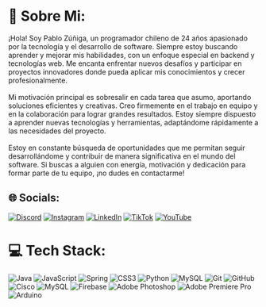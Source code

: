 # 💫 Sobre Mi:
¡Hola! Soy Pablo Zúñiga, un programador chileno de 24 años apasionado por la tecnología y el desarrollo de software. Siempre estoy buscando aprender y mejorar mis habilidades, con un enfoque especial en backend y tecnologías web. Me encanta enfrentar nuevos desafíos y participar en proyectos innovadores donde pueda aplicar mis conocimientos y crecer profesionalmente.<br><br>Mi motivación principal es sobresalir en cada tarea que asumo, aportando soluciones eficientes y creativas. Creo firmemente en el trabajo en equipo y en la colaboración para lograr grandes resultados. Estoy siempre dispuesto a aprender nuevas tecnologías y herramientas, adaptándome rápidamente a las necesidades del proyecto.<br><br>Estoy en constante búsqueda de oportunidades que me permitan seguir desarrollándome y contribuir de manera significativa en el mundo del software. Si buscas a alguien con energía, motivación y dedicación para formar parte de tu equipo, ¡no dudes en contactarme!


## 🌐 Socials:
[![Discord](https://img.shields.io/badge/Discord-%237289DA.svg?logo=discord&logoColor=white)](https://discord.gg/150259111114571776) [![Instagram](https://img.shields.io/badge/Instagram-%23E4405F.svg?logo=Instagram&logoColor=white)](https://instagram.com/pvlozldk) [![LinkedIn](https://img.shields.io/badge/LinkedIn-%230077B5.svg?logo=linkedin&logoColor=white)](https://linkedin.com/in/pzunigal) [![TikTok](https://img.shields.io/badge/TikTok-%23000000.svg?logo=TikTok&logoColor=white)](https://tiktok.com/@pavlodev) [![YouTube](https://img.shields.io/badge/YouTube-%23FF0000.svg?logo=YouTube&logoColor=white)](https://youtube.com/@pavlodev) 

# 💻 Tech Stack:
![Java](https://img.shields.io/badge/java-%23ED8B00.svg?style=for-the-badge&logo=openjdk&logoColor=white) ![JavaScript](https://img.shields.io/badge/javascript-%23323330.svg?style=for-the-badge&logo=javascript&logoColor=%23F7DF1E) ![Spring](https://img.shields.io/badge/spring-%236DB33F.svg?style=for-the-badge&logo=spring&logoColor=white) ![CSS3](https://img.shields.io/badge/css3-%231572B6.svg?style=for-the-badge&logo=css3&logoColor=white) ![Python](https://img.shields.io/badge/python-3670A0?style=for-the-badge&logo=python&logoColor=ffdd54) ![MySQL](https://img.shields.io/badge/mysql-4479A1.svg?style=for-the-badge&logo=mysql&logoColor=white) ![Git](https://img.shields.io/badge/git-%23F05033.svg?style=for-the-badge&logo=git&logoColor=white) ![GitHub](https://img.shields.io/badge/github-%23121011.svg?style=for-the-badge&logo=github&logoColor=white) ![Cisco](https://img.shields.io/badge/cisco-%23049fd9.svg?style=for-the-badge&logo=cisco&logoColor=black) ![MySQL](https://img.shields.io/badge/mysql-4479A1.svg?style=for-the-badge&logo=mysql&logoColor=white) ![Firebase](https://img.shields.io/badge/firebase-a08021?style=for-the-badge&logo=firebase&logoColor=ffcd34) ![Adobe Photoshop](https://img.shields.io/badge/adobe%20photoshop-%2331A8FF.svg?style=for-the-badge&logo=adobe%20photoshop&logoColor=white) ![Adobe Premiere Pro](https://img.shields.io/badge/Adobe%20Premiere%20Pro-9999FF.svg?style=for-the-badge&logo=Adobe%20Premiere%20Pro&logoColor=white) ![Arduino](https://img.shields.io/badge/-Arduino-00979D?style=for-the-badge&logo=Arduino&logoColor=white)



<!-- Proudly created with GPRM ( https://gprm.itsvg.in ) -->
